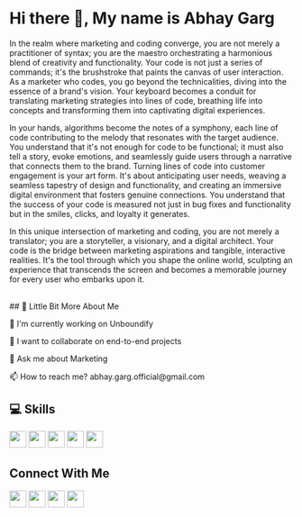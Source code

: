 # Hi there 👋, My name is Abhay Garg

In the realm where marketing and coding converge, you are not merely a practitioner of syntax; you are the maestro orchestrating a harmonious blend of creativity and functionality. Your code is not just a series of commands; it's the brushstroke that paints the canvas of user interaction. As a marketer who codes, you go beyond the technicalities, diving into the essence of a brand's vision. Your keyboard becomes a conduit for translating marketing strategies into lines of code, breathing life into concepts and transforming them into captivating digital experiences.

In your hands, algorithms become the notes of a symphony, each line of code contributing to the melody that resonates with the target audience. You understand that it's not enough for code to be functional; it must also tell a story, evoke emotions, and seamlessly guide users through a narrative that connects them to the brand. Turning lines of code into customer engagement is your art form. It's about anticipating user needs, weaving a seamless tapestry of design and functionality, and creating an immersive digital environment that fosters genuine connections. You understand that the success of your code is measured not just in bug fixes and functionality but in the smiles, clicks, and loyalty it generates.

In this unique intersection of marketing and coding, you are not merely a translator; you are a storyteller, a visionary, and a digital architect. Your code is the bridge between marketing aspirations and tangible, interactive realities. It's the tool through which you shape the online world, sculpting an experience that transcends the screen and becomes a memorable journey for every user who embarks upon it.

<br>
## 💫 Little Bit More About Me
<p>🔭 I'm currently working on Unboundify</p>
<p>👯 I want to collaborate on end-to-end projects</p>
<p>💬 Ask me about Marketing</p>
<p>📫 How to reach me? abhay.garg.official@gmail.com</p>

## 💻 Skills
<p>
<img src="https://img.shields.io/badge/python-3670A0?style=for-the-badge&logo=python&logoColor=ffdd54" style="margin-bottom: 4px;" height="30px">
<img src="https://img.shields.io/badge/html5-%23E34F26.svg?style=for-the-badge&logo=html5&logoColor=white" style="margin-bottom: 4px;" height="30px">
<img src="https://img.shields.io/badge/css3-%231572B6.svg?style=for-the-badge&logo=css3&logoColor=white" style="margin-bottom: 4px;" height="30px">
<img src="https://img.shields.io/badge/bootstrap-%23563D7C.svg?style=for-the-badge&logo=bootstrap&logoColor=white" style="margin-bottom: 4px;" height="30px">
<img src="https://img.shields.io/badge/javascript-%23323330.svg?style=for-the-badge&logo=javascript&logoColor=%23F7DF1E" style="margin-bottom: 4px;" height="30px">
</p>

##  Connect With Me
<p>
<a href="https://linkedin.com/in/abhaygarg2002"><img src="https://img.shields.io/badge/linkedin-%230077B5.svg?style=for-the-badge&logo=linkedin&logoColor=white" style="margin-bottom: 4px;" height="30px" target="_blank"></a>
<a href="https://twitter.com/itz_me_abhay2"><img src="https://img.shields.io/badge/Twitter-%231DA1F2.svg?style=for-the-badge&logo=Twitter&logoColor=white" style="margin-bottom: 4px;" height="30px" target="_blank"></a>
<a href="https://twitter.com/abhay.garg.official"><img src="https://img.shields.io/badge/Discord-%237289DA.svg?style=for-the-badge&logo=discord&logoColor=white" style="margin-bottom: 4px;" height="30px" target="_blank"></a>
<a href="https://www.instagram.com/abhay.garg.official"><img src="https://img.shields.io/badge/Instagram-%23E4405F.svg?style=for-the-badge&logo=Instagram&logoColor=white" style="margin-bottom: 4px;" height="30px" target="_blank"></a>
  
</p>



